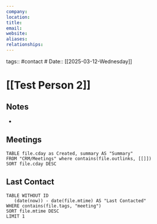 ```yaml
---
company: 
location: 
title: 
email: 
website: 
aliases: 
relationships:
---
```


tags:: #contact # 
Date:: [[2025-03-12-Wednesday]]

# [[Test Person 2]]
## Notes
- 

## Meetings
```dataview
TABLE file.cday as Created, summary AS "Summary"
FROM "CRM/Meetings" where contains(file.outlinks, [[]])
SORT file.cday DESC
```

## Last Contact
```dataview
TABLE WITHOUT ID
   (date(now)) - date(file.mtime) AS "Last Contacted"
WHERE contains(file.tags, "meeting")
SORT file.mtime DESC
LIMIT 1
```